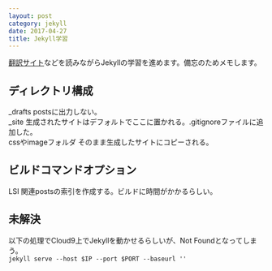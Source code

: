 ```yaml
---
layout: post
category: jekyll
date: 2017-04-27
title: Jekyll学習
---
```

[翻訳サイト](http://jekyllrb-ja.github.io/)などを読みながらJekyllの学習を進めます。備忘のためメモします。

## ディレクトリ構成
_drafts postsに出力しない。  
_site 生成されたサイトはデフォルトでここに置かれる。.gitignoreファイルに追加した。  
cssやimageフォルダ そのまま生成したサイトにコピーされる。  

## ビルドコマンドオプション
LSI 関連postsの索引を作成する。ビルドに時間がかかるらしい。  

## 未解決
以下の処理でCloud9上でJekyllを動かせるらしいが、Not Foundとなってしまう。  
`jekyll serve --host $IP --port $PORT --baseurl ''`
